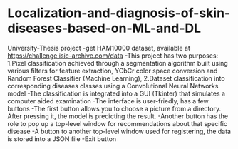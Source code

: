 # Localization-and-diagnosis-of-skin-diseases-based-on-ML-and-DL
University-Thesis project
-get HAM10000 dataset, available at https://challenge.isic-archive.com/data
-This project has two purposes: 1.Pixel classification achieved through a segmentation algorithm built using various filters for feature extraction, YCbCr color space conversion and Random Forest Classifier (Machine Learning), 2.Dataset classification into corresponding diseases classes using a Convolutional Neural Networks model
-The classification is integrated into a GUI (Tkinter) that simulates a computer aided examination
-The interface is user-friedly, has a few buttons
-The first button allows you to choose a picture from a directory. After pressing it, the model is predicting the result.
-Another button has the role to pop up a top-level window for recommendations about that specific disease
-A button to another top-level window used for registering, the data is stored into a JSON file
-Exit button
